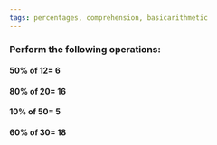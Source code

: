 ```yaml
---
tags: percentages, comprehension, basicarithmetic
---
```


### Perform the following operations:

#### $50\%$ of $12 =$ $6$
#### $80\%$ of $20 =$ $16$
#### $10\%$ of $50 =$ $5$
#### $60\%$ of $30 =$ $18$
